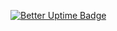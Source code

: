 [![Better Uptime Badge](https://betteruptime.com/status-badges/v1/monitor/3m59.svg)](https://betteruptime.com/?utm_source=status_badge)
